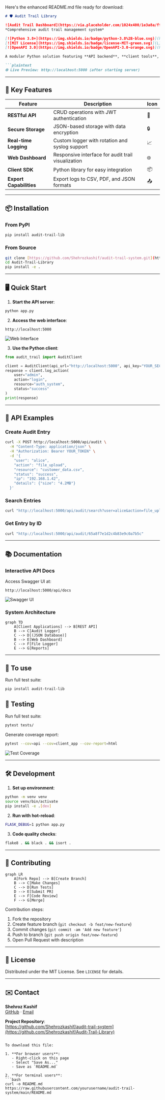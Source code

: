 Here's the enhanced README.md file ready for download:

```markdown
# 🛡️ Audit Trail Library

![Audit Trail Dashboard](https://via.placeholder.com/1024x400/1e3a8a/ffffff?text=Audit+Trail+Dashboard+Preview)  
*Comprehensive audit trail management system*

[![Python 3.8+](https://img.shields.io/badge/python-3.8%2B-blue.svg)](https://www.python.org/)
[![MIT License](https://img.shields.io/badge/license-MIT-green.svg)](LICENSE)
[![OpenAPI 3.0](https://img.shields.io/badge/OpenAPI-3.0-orange.svg)](https://swagger.io/)

A modular Python solution featuring **API backend**, **client tools**, and **web interface** for comprehensive audit trail management with robust logging and JSON data storage.

```plaintext
🌐 Live Preview: http://localhost:5000 (after starting server)
```

---

## 🚀 Key Features

| Feature                | Description                                                                 | Icon |
|------------------------|-----------------------------------------------------------------------------|------|
| **RESTful API**        | CRUD operations with JWT authentication                                     | 📡   |
| **Secure Storage**     | JSON-based storage with data encryption                                     | 🔒   |
| **Real-time Logging**  | Custom logger with rotation and syslog support                              | 📈   |
| **Web Dashboard**      | Responsive interface for audit trail visualization                          | 🌐   |
| **Client SDK**         | Python library for easy integration                                         | 📦   |
| **Export Capabilities**| Export logs to CSV, PDF, and JSON formats                                   | 📤   |

---

## 📦 Installation

### From PyPI
```bash
pip install audit-trail-lib
```

### From Source
```bash
git clone [https://github.com/Shehrozkashif/audit-trail-system.git](https://github.com/Shehrozkashif/Audit-Trail-Library.git)
cd Audit-Trail-Library
pip install -e .
```

---

## 🖥️ Quick Start

1. **Start the API server**:
```bash
python app.py
```

2. **Access the web interface**:
```
http://localhost:5000
```

![Web Interface](https://via.placeholder.com/800x400/2d3748/ffffff?text=Web+Interface+Preview)

3. **Use the Python client**:
```python
from audit_trail import AuditClient

client = AuditClient(api_url="http://localhost:5000", api_key="YOUR_SECRET_KEY")
response = client.log_action(
    user="admin",
    action="login",
    resource="auth_system",
    status="success"
)
print(response)
```

---

## 📡 API Examples

### Create Audit Entry
```bash
curl -X POST http://localhost:5000/api/audit \
  -H "Content-Type: application/json" \
  -H "Authorization: Bearer YOUR_TOKEN" \
  -d '{
    "user": "alice",
    "action": "file_upload",
    "resource": "customer_data.csv",
    "status": "success",
    "ip": "192.168.1.42",
    "details": {"size": "4.2MB"}
  }'
```

### Search Entries
```bash
curl "http://localhost:5000/api/audit/search?user=alice&action=file_upload&from=2024-01-01"
```

### Get Entry by ID
```bash
curl "http://localhost:5000/api/audit/65a8f7e1d2c4b83e9c0a7b5c"
```

---

## 📚 Documentation

### Interactive API Docs
Access Swagger UI at:
```
http://localhost:5000/api/docs
```

![Swagger UI](https://via.placeholder.com/800x400/4a5568/ffffff?text=Swagger+API+Documentation)

### System Architecture
```mermaid
graph TD
    A[Client Applications] --> B[REST API]
    B --> C[Audit Logger]
    C --> D[(JSON Database)]
    B --> E[Web Dashboard]
    C --> F[File Logger]
    E --> G[Reports]
```

---

## 🧪 To use

Run full test suite:
```bash
pip install audit-trail-lib
```


## 🧪 Testing

Run full test suite:
```bash
pytest tests/
```

Generate coverage report:
```bash
pytest --cov=api --cov=client_app --cov-report=html
```

![Test Coverage](https://via.placeholder.com/800x300/718096/ffffff?text=Test+Coverage+Report)

---

## 🛠️ Development

1. **Set up environment**:
```bash
python -m venv venv
source venv/bin/activate
pip install -e .[dev]
```

2. **Run with hot-reload**:
```bash
FLASK_DEBUG=1 python app.py
```

3. **Code quality checks**:
```bash
flake8 . && black . && isort .
```

---

## 🤝 Contributing

```mermaid
graph LR
    A[Fork Repo] --> B[Create Branch]
    B --> C[Make Changes]
    C --> D[Run Tests]
    D --> E[Submit PR]
    E --> F[Code Review]
    F --> G[Merge]
```

Contribution steps:
1. Fork the repository
2. Create feature branch (`git checkout -b feat/new-feature`)
3. Commit changes (`git commit -am 'Add new feature'`)
4. Push to branch (`git push origin feat/new-feature`)
5. Open Pull Request with description

---

## 📜 License
Distributed under the MIT License. See `LICENSE` for details.

---

## ✉️ Contact
**Shehroz Kashif**  
[GitHub](https://github.com/Shehrozkashif) · [Email](mailto:sharooz57@gmail.com)  

**Project Repository**:  
[https://github.com/Shehrozkashif/audit-trail-system](https://github.com/Shehrozkashif/Audit-Trail-Library)
```

To download this file:

1. **For browser users**:
   - Right-click on this page
   - Select "Save As..."
   - Save as `README.md`

2. **For terminal users**:
```bash
curl -o README.md https://raw.githubusercontent.com/yourusername/audit-trail-system/main/README.md
```
